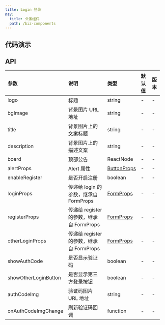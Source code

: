 ```yaml
---
title: Login 登录
nav:
  title: 业务组件
  path: /biz-components
---
```


## 代码演示

<code src="./demo/basic.tsx" title="基本"></code>

<code src="./demo/otherLogin.tsx" title="第三方登录"></code>

<code src="./demo/with-alert.tsx" title="警告提示"></code>

<code src="./demo/activate.tsx" title="用户激活"></code>

<code src="./demo/authCode.tsx" title="登录验证码"></code>

## API

| 参数 | 说明 | 类型 | 默认值 | 版本 |
| :-- | :-- | :-- | :-- | :-- |
| logo | 标题 | string | - | - |
| bgImage | 背景图片 URL 地址 | string | - | - |
| title | 背景图片上的文案标题 | string | - | - |
| description | 背景图片上的描述文案 | string | - | - |
| board | 顶部公告 | ReactNode | - | - |
| alertProps | Alert 属性 | [ButtonProps](https://ant.design/components/alert-cn/#API) | - | - |
| enableRegister | 是否开启注册 | boolean | - | - |
| loginProps | 传递给 login 的参数，继承自 FormProps | [FormProps](https://ant.design/components/form-cn/#API) | - | - |
| registerProps | 传递给 register 的参数，继承自 FormProps | [FormProps](https://ant.design/components/form-cn/#API) | - | - |
| otherLoginProps | 传递给 register 的参数，继承自 FormProps | [FormProps](https://ant.design/components/form-cn/#API) | - | - |
| showAuthCode | 是否显示验证码 | boolean | - | - |
| showOtherLoginButton | 是否显示第三方登录按钮 | boolean | - | - |
| authCodeImg | 验证码图片 URL 地址 | string | - | - |
| onAuthCodeImgChange | 刷新验证码回调 | function | - | - |
